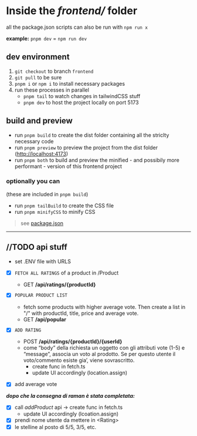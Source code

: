 # Inside the _frontend/_ folder

all the package.json scripts can also be run with `npm run x`

**example:** `pnpm dev` = `npm run dev`

## dev environment

1. `git checkout` to branch `frontend`
2. `git pull` to be sure
3. `pnpm i` or `npm i` to install necessary packages
4. run these processes in parallel
   - `pnpm tail` to watch changes in tailwindCSS stuff
   - `pnpm dev` to host the project locally on port 5173

## build and preview

- run `pnpm build` to create the dist folder containing all the striclty necessary code
- run `pnpm preview` to preview the project from the dist folder (<http://localhost:4173>)
- run `pnpm both` to build and preview the minified - and possibily more performant - version of this frontend project

### optionally you can

(these are included in `pnpm build`)

- run `pnpm tailBuild` to create the CSS file
- run `pnpm minifyCSS` to minify CSS

> see [package.json](/package.json)

---

## //TODO api stuff

- set .ENV file with URLS
- [x] `FETCH ALL RATINGS` of a product in /Product
  - GET **/api/ratings/{productId}**
- [x] `POPULAR PRODUCT LIST`

  - fetch some products with higher average vote. Then create a list in "/" with productId, title, price and average vote.
  - GET **/api/popular**

- [x] `ADD RATING`

  - POST **/api/ratings/{productId}/{userId}**
  - come “body” della richiesta un oggetto con gli
    attributi vote (1-5) e “message”, associa un voto al prodotto. Se per questo
    utente il voto/commento esiste gia’, viene sovrascritto.
    - create func in fetch.ts
    - update UI accordingly (location.assign)

- [x] add average vote

**_dopo che la consegna di raman è stata completata:_**

- [x] call _addProduct_ api -> create func in fetch.ts
  - update UI accordingly (lcoation.assign)
- [x] prendi nome utente da mettere in \<Rating\>
- [x] le stelline al posto di 5/5, 3/5, etc.
